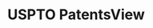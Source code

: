 ---
bigquery: https://console.cloud.google.com/bigquery?p=patents-public-data&d=patentsview&page=dataset
citation: Attribution should be given to PatentsView for use, distribution, or derivative
  works.
code: https://github.com/CSSIP-AIR/PatentsView-Code-Snippets/
contributors: USPTO
cost: None
description: 'PatentsView includes US patent data including raw data (summaries, applications,
  pregrant applications), disambugations of inventors and assignees, and inventor
  gender estimates.  Also foreign priority data, # of figures and sheets, and government
  interest statements.'
documentation: https://patentsview.org/query/builder-faqs
last_edit: 04/12/2022, 05:21:46
location: https://patentsview.org/
maintained_by: USPTO
record_creation_timestamp: 12/2/2020 17:20:46
schema_fields:
- assignee_id
- term_disclaimer
- type
- rawlocation_id
- subsection_id
- role
- rel_id
- disamb_assignee_id_20191231
- disamb_assignee_id_20190312
- patent_id
- lapse_of_patent
- latin_name
- _102_date
- disamb_inventor_id_20171226
- section
- id
- reldocno
- classification_level
- disamb_assignee_id_20200929
- filename
- symbol_position
- num
- rule_47
- withdrawn
- disamb_assignee_id_20190820
- num_claims
- f102_date
- f371_date
- uuid
- disamb_inventor_id_20191008
- disamb_inventor_id_20170808
- section_id
- disamb_inventor_id_20181127
- subgroup
- gi_statement
- exemplary
- disamb_assignee_id_20191008
- rawinventor_id
- deceased
- citation_id
- series_code
- subcategory_id
- disamb_inventor_id_20170307
- disamb_inventor_id_20201229
- num_figures
- disamb_inventor_id_20190312
- text
- classification_status
- level_three
- doctype
- relkind
- date
- term_grant
- male_flag
- disamb_assignee_id_20200331
- disamb_assignee_id_20200630
- organization_id
- number
- ipc_class
- main_group
- field_title
- classification_value
- sequence
- category_id
- disamb_inventor_id_20171003
- action_date
- name
- fname
- rawassignee_id
- publication_number
- title
- contract_award_number
- abstract
- disamb_inventor_id_20180528
- attribution_status
- applicant_type
- sector_title
- doc_type
- mainclass_id
- subclass
- application_id
- length
- male
- ipc_version_indicator
- latitude
- disamb_inventor_id_20190820
- field_id
- organization
- subclass_id
- latlong
- country_transformed
- designation
- inventor_id
- num_sheets
- level_one
- lawyer_id
- name_last
- state
- location_id
- kind
- disamb_inventor_id_20200630
- variety
- county
- name_first
- dependent
- subgroup_id
- status
- disclaimer_date
- disamb_inventor_id_20200331
- lname
- state_fips
- group
- classification_data_source
- longitude
- city
- county_fips
- term_extension
- disamb_inventor_id_20191231
- group_id
- country
- category
- disamb_assignee_id_20181127
- disamb_inventor_id_20200929
- _371_date
- level_two
shortname: patentsview
tags:
- disambiguation
- United States
- gender
terms_of_use: Creative Commons Attribution 4.0 International License.
timeframe: 1963-1999
title: USPTO PatentsView
uuid: cf1780b1-e265-4e49-8d1d-83b9cfe0fd9a
---